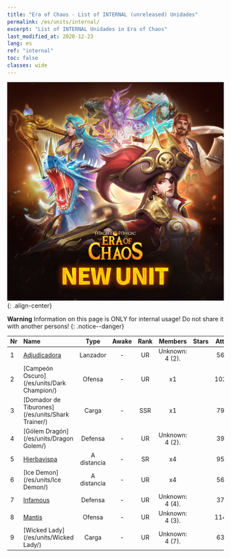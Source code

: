 ```yaml
---
title: "Era of Chaos - List of INTERNAL (unreleased) Unidades"
permalink: /es/units/internal/
excerpt: "List of INTERNAL Unidades in Era of Chaos"
last_modified_at: 2020-12-23
lang: es
ref: "internal"
toc: false
classes: wide
---
```

![image-center](/assets/images/units/newunits.png){: .align-center}

**Warning** Information on this page is ONLY for internal usage! Do not share it with another persons!
{: .notice--danger}

  | Nr |         Name        |   Type   | Awake |    Rank   |   Members     |  Stars  |  Attack  |     HP    |    Art     |
  |:---|:--------------------|:--------:|:-----:|:---------:|:-------------:|:-------:|:--------:|:---------:|:-----------|
  | 1 | [Adjudicadora](/es/units/Judicator/) | Lanzador | - | UR | Unknown: 4 (2). | <i class="fas fa-star"/><i class="fas fa-star"/><i class="fas fa-star"/> | 565.7 | 6109 |  shenpanguan  |
  | 2 | [Campeón Oscuro](/es/units/Dark Champion/) | Ofensa | - | UR | x1 | <i class="fas fa-star"/><i class="fas fa-star"/><i class="fas fa-star"/> | 1029.5 | 9504 |  sishen  |
  | 3 | [Domador de Tiburones](/es/units/Shark Trainer/) | Carga | - | SSR | x1 | <i class="fas fa-star"/><i class="fas fa-star"/><i class="fas fa-star"/> | 792.0 | 5430 |  xunshashi  |
  | 4 | [Gólem Dragón](/es/units/Dragon Golem/) | Defensa | - | UR | Unknown: 4 (2). | <i class="fas fa-star"/><i class="fas fa-star"/><i class="fas fa-star"/> | 396.0 | 9616 |  kuileilong  |
  | 5 | [Hierbavispa](/es/units/Waspwort/) | A distancia | - | SR | x4 | <i class="fas fa-star"/><i class="fas fa-star"/><i class="fas fa-star"/> | 950.3 | 5543 |  dufengcao  |
  | 6 | [Ice Demon](/es/units/Ice Demon/) | A distancia | - | UR | x4 | <i class="fas fa-star"/><i class="fas fa-star"/><i class="fas fa-star"/> | 565.7 | 5996 |  yuansuzhihuiguan  |
  | 7 | [Infamous](/es/units/Infamous/) | Defensa | - | UR | Unknown: 4 (4). | <i class="fas fa-star"/><i class="fas fa-star"/><i class="fas fa-star"/> | 375.0 | 13350 |  diyuzhihuiguan  |
  | 8 | [Mantis](/es/units/Mantis/) | Ofensa | - | UR | Unknown: 4 (3). | <i class="fas fa-star"/><i class="fas fa-star"/><i class="fas fa-star"/> | 1140.4 | 6336 |  bileizhihuiguan  |
  | 9 | [Wicked Lady](/es/units/Wicked Lady/) | Carga | - | UR | Unknown: 4 (7). | <i class="fas fa-star"/><i class="fas fa-star"/><i class="fas fa-star"/> | 633.6 | 5770 |  dixiachengzhihuiguan  |
